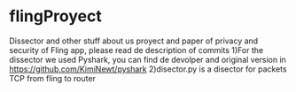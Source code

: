 # flingProyect
Dissector and other stuff about us proyect and paper of privacy and security of Fling app, please read de description of commits
1)For the dissector we used Pyshark, you can find de devolper and original version in https://github.com/KimiNewt/pyshark
2)disector.py is a disector for packets TCP from fling to router
